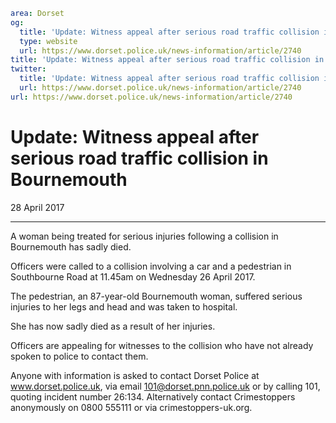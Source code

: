```yaml
area: Dorset
og:
  title: 'Update: Witness appeal after serious road traffic collision in Bournemouth'
  type: website
  url: https://www.dorset.police.uk/news-information/article/2740
title: 'Update: Witness appeal after serious road traffic collision in Bournemouth |'
twitter:
  title: 'Update: Witness appeal after serious road traffic collision in Bournemouth'
  url: https://www.dorset.police.uk/news-information/article/2740
url: https://www.dorset.police.uk/news-information/article/2740
```

# Update: Witness appeal after serious road traffic collision in Bournemouth

28 April 2017

* * *

A woman being treated for serious injuries following a collision in Bournemouth has sadly died.

Officers were called to a collision involving a car and a pedestrian in Southbourne Road at 11.45am on Wednesday 26 April 2017.

The pedestrian, an 87-year-old Bournemouth woman, suffered serious injuries to her legs and head and was taken to hospital.

She has now sadly died as a result of her injuries.

Officers are appealing for witnesses to the collision who have not already spoken to police to contact them.

Anyone with information is asked to contact Dorset Police at www.dorset.police.uk, via email 101@dorset.pnn.police.uk or by calling 101, quoting incident number 26:134. Alternatively contact Crimestoppers anonymously on 0800 555111 or via crimestoppers-uk.org.
